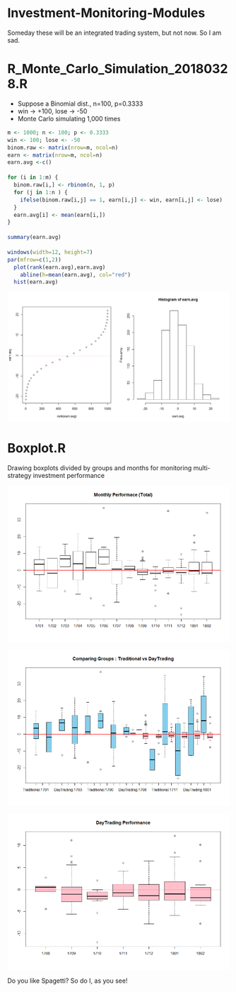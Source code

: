 # Investment-Monitoring-Modules
Someday these will be an integrated trading system, but not now. So I am sad.

# R_Monte_Carlo_Simulation_20180328.R
- Suppose a Binomial dist., n=100, p=0.3333
- win -> +100, lose -> -50
- Monte Carlo simulating 1,000 times

```R
m <- 1000; n <- 100; p <- 0.3333
win <- 100; lose <- -50
binom.raw <- matrix(nrow=m, ncol=n)
earn <- matrix(nrow=m, ncol=n)
earn.avg <-c()

for (i in 1:m) {
  binom.raw[i,] <- rbinom(n, 1, p)
  for (j in 1:n ) {
    ifelse(binom.raw[i,j] == 1, earn[i,j] <- win, earn[i,j] <- lose)
  }
  earn.avg[i] <- mean(earn[i,])
}

summary(earn.avg)

windows(width=12, height=7)
par(mfrow=c(1,2)) 
  plot(rank(earn.avg),earn.avg)
    abline(h=mean(earn.avg), col="red")
  hist(earn.avg)
```

![monte_carlo_100](https://github.com/kimpro82/Investment-Monitoring-Modules/blob/master/images/monte_carlo_100.png)

# Boxplot.R
Drawing boxplots divided by groups and months 
for monitoring multi-strategy investment performance

![Boxplot_1_total](https://github.com/kimpro82/Investment-Monitoring-Modules/blob/master/images/Boxplot_1_total_201801.png)

![Boxplot_2_groups](https://github.com/kimpro82/Investment-Monitoring-Modules/blob/master/images/Boxplot_2_groups_201801.png)

![Boxplot_3_subset](https://github.com/kimpro82/Investment-Monitoring-Modules/blob/master/images/Boxplot_3_subset_201801.png)

Do you like Spagetti? So do I, as you see!
